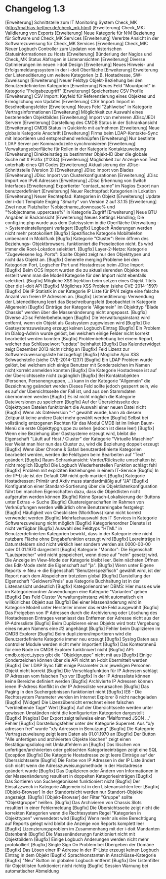 # Changelog 1.3

[Erweiterung]  Schnittstelle zum IT Monitoring System Check_MK (http://mathias-kettner.de/check_mk.html)
[Erweiterung]  Check_MK: Validierung von Exports
[Erweiterung]  Neue Kategorie für N:M Beziehung für Software und Check_MK Services
[Erweiterung]  Vererbte Ansicht in der Softwarezuweisung für Check_MK Services
[Erweiterung]  Check_MK: Neuer Logbuch Controller zum Updaten von historischen Statusinformationen zu Hosts
[Erweiterung]  Bünderlung der Nagios und Check_MK Status Abfragen in Listenansichten
[Erweiterung]  Diverse Optimierungen im neuen i-doit Design
[Erweiterung]  Neues Hinweis- und Erfolgsmeldungssystem in der i-doit Oberfläche
[Erweiterung]  Erweiterung der Listeneditierung um weitere Kategorien (z.B. Hostadresse, SW-Zuweisung)
[Erweiterung]  Neuer Feldtyp Objekt-Beziehung bei den Benutzerdefinierten Kategorien
[Erweiterung]  Neues Feld "Mountpoint" in Kategorie "Freigabezugriff"
[Erweiterung]  Speicherbare CSV Profile
[Erweiterung]  CSV Import: Keyfeld für Referenzierung eines Objektes und Ermöglichung von Updates
[Erweiterung]  CSV Import: Import in Beschreibungsfelder
[Erweiterung]  Neues Feld "Zahlweise" in Kategorie Vertragsinformationen
[Erweiterung]  Möglichkeit zur Auswahl eines bestehenden Objektbildes
[Erweiterung]  Import von mehreren JDisc/JEDI Servern
[Erweiterung]  Darstellung des CMDB Status in der Schrankansicht
[Erweiterung]  CMDB Status in Quickinfo mit aufnehmen
[Erweiterung]  Neue globale Kategorie Anschrift
[Erweiterung]  Firma beim LDAP-Kontakte-Sync mit importieren und entsprechend verknüpfen
[Erweiterung]  Nur bestimte LDAP Server per Kommandozeile synchronisieren
[Erweiterung]  Verwaltungsoberfläche für Rollen in der Kategorie Kontaktzuweisung
[Erweiterung]  Direkteinstieg zu bestimmter Objekt-ID über die globale Suche mit # Präfix (#1234)
[Erweiterung]  Möglichkeit zur Anzeige von Text unterhalb eines QR Codes
[Erweiterung]  Aktualisierung der JDisc-Schnittstelle (Version 3)
[Erweiterung]  JDisc Import von Blades
[Erweiterung]  JDisc Import von Clusterkonfigurationen
[Erweiterung]  JDisc Import von IPv6 Adressen
[Erweiterung]  JDisc Erkennung von Switch Interfaces
[Erweiterung]  Exportierter "contact_name" im Nagios Export nun benutzerdefiniert
[Erweiterung]  Neuer Rechtepfad: Kategorien in Lokation
[Erweiterung]  Neuer Rechtepfad: Kategorien in Objekt
[Erweiterung]  Update der i-doit Template Enging "Smarty" von Version 2 auf 3.1.15
[Erweiterung]  Zwei neue Platzhalter %objectname_downcase% und "%objectname_uppercase%" in Kategorie Zugriff
[Erweiterung]  Neue BTU Angaben in Rackansicht
[Erweiterung]  Neues Settings Handling; Die config.inc.php wurde aus dem Dateisystem in die Oberfläche (Verwaltung -> Systemeinstellungen) verlagert
[Bugfix]       Logbuch Änderungen werden nicht mehr protokolliert
[Bugfix]       Spezifische Kategorie Mobiltelefon umbenannt in Mobilfunk
[Bugfix]       Kategorie "Cluster": Beim öffnen des Beziehungs- Objektbrowsers, funktioniert die Preselection nicht. Es wird immer die Root-Lokation selektiert.
[Bugfix]       Layer-2-Netze: Kategorie "Zugewiesene log. Ports": Spalte Objekt zeigt nur den Objekttypen und nicht das Objekt an.
[Bugfix]       Generelle merging Probleme bei den Kategorien Port, Logischer Port und Hostadresse beim JDisc Import
[Bugfix]       Beim OCS Import wurden die zu aktualisierenden Objekte neu erstellt wenn man die Modell Kategorie für den Import nicht ebenfalls selektiert.
[Bugfix]       Mögliche XSS Injektion beim setzen eines Objekt Titels über die i-doit APi
[Bugfix]       Mögliches XSS Problem (siehe CVE-2014-1597)
[Bugfix]       Die IP Statistik in der Kategorie IP Liste für IPV4 zeigte eine falsche Anzahl von freien IP Adressen an.
[Bugfix]       Listeneditierung: Verwendung der Listeneditierung leert das Beschreibungsfeld (beobachtet in Kategorie Allgemein)
[Bugfix]       Einträge der Kategorie "Allgemein" im Objekttyp "Blade Chassis" werden über die Massenänderung nicht angepasst.
[Bugfix]       Diverse JDisc Fehlerbehebungen
[Bugfix]       Die Verwaltungsinstanz wird entfernt, wenn ein Objekt als Gastsystem zugewiesen wird
[Bugfix]       Die Gastsystemzuweisung erzeugt keinen Logbuch Eintrag
[Bugfix]       Ein Problem im Dialog-Admin wurde gelöst, bei welchem einige Felder nicht korrekt bearbeitet werden konnten
[Bugfix]       Problembehebung bei einem Report, welcher das Schlüsselwort "update" beinhaltet
[Bugfix]       Das Kalenderwidget zeigt Dezember 2013 nicht richtig an
[Bugfix]       Feld Lizenz zur Softwarezuweisungsliste hinzugefügt
[Bugfix]       Mögliche Ajax XSS Schwachstelle (siehe CVE-2014-1237)
[Bugfix]       Ein LDAP Problem wurde gelöst, bei welchem sich einige Benutzer mit Sonderzeichen im Namen nicht korrekt anmelden konnten
[Bugfix]       Die Kategorie Hostadresse ist auf der Übersichtsseite nicht zugänglich
[Bugfix]       Bei Kontaktobjekten (Personen, Personengruppen, ...) kann in der Kategorie "Allgemein" die Bezeichnung geändert werden
               Dieses Feld sollte jedoch gesperrt sein, wie es auf der Übersichtsseite der Fall ist, und aus den Stammdaten übernommen werden
[Bugfix]       Es ist nicht möglich die Kategorie Dateiversionen zu speichern
[Bugfix]       Auf der Übersichtsseite des Objekttypen Dateien funktioniert die Auswahl einer neuen Datei nicht
[Bugfix]       Wenn als Dateiversion "-" gewählt wurde, kann ab diesem Zeitpunkt keine andere Datei mehr gewählt werden
[Bugfix]       Selbst bei vollständig entzogenen Rechten für das Modul CMDB ist im linken Baum-Menü die erste Objekttypgruppe zu sehen (jedoch ist diese leer)
[Bugfix]       Wenn eine Beziehung über Gastsysteme erzeugt wird, bleibt die Eigenschaft "Läuft auf Host / Cluster" der Kategorie "Virtuelle Maschine" leer
               Weist man hier nun das Cluster zu, wird die Beziehung doppelt erzeugt
[Bugfix]       Wenn über Chrome & Safari benutzerdefinierte Kategorien bearbeitet werden, werden die Feldtypen beim Bearbeiten auf "Text" geändert
[Bugfix]       Raum-Schrankansicht: Vorder/Rückseite umschalten ist nicht möglich
[Bugfix]       Die Logbuch Wiederherstellen Funktion schlägt fehl
[Bugfix]       Problem mit expliziten Beziehungen in einem IT-Service
[Bugfix]       In der IP-Liste ist der Default GW nicht gelb markiert
[Bugfix]       Kategorie Hostadressen: Primär und Aktiv muss standardmäßig auf "JA"
[Bugfix]       Konfiguration einer Standard-Sortierung über die Objektlistenkonfiguration führt bei manchen Eigenschaften dazu, dass die Objektlisten nicht aufgerufen werden können
[Bugfix]       Keine Sprach-Lokalisierung der Buttons unter Extras -> Suche
[Bugfix]       Clustereigenschaften im Rahmen von Verknüpfungen werden willkürlich ohne Benutzereingabe festgelegt
[Bugfix]       Häufigkeit von Checklisten (Workflows) kann nicht korrekt verwendet werden
[Bugfix]       Mehrfachauswahl des IT Services in Kategorie Softwarezuweisung nicht möglich
[Bugfix]       Kategorienordner Dienste ist nicht verfügbar
[Bugfix]       Auswahl des Feldtyps "HTML" in Benutzerdefinierten Kategorien bewirkt, dass in der Kategorie eine nicht nutzbare Fläche ohne Eingabefunktion erzeugt wird
[Bugfix]       Leereinträge in Datumsfeldern sind nicht wirklich leer sondern werden als 0000-00-00 oder 01.01.1970 dargestellt
[Bugfix]       Kategorie "Monitor": Die Eigenschaft "Lautsprecher" wird nicht gespeichert, wenn diese auf "nein" gesetzt wird.
               Die Anzeige im View-Mode der Kategorie bleibt leer. Beim nächsten Öffnen des Edit-Mode steht die Eigenschaft auf "ja".
[Bugfix]       Wenn unter Eigene Reports => Neu => die Eigenschaft "Benutzerspezifisch" gewählt wird, ist der Report nach dem Abspeichern trotzdem global
[Bugfix]       Darstellung der Eigenschaft "Geldwert/Preis" aus Kategorie Buchhaltung ist in der Listenansicht undeutlich
[Bugfix]       Kategorienordner DBMS: Hier muss es wie im Kategorienordner Anwendungen eine Kategorie "Varianten" geben
[Bugfix]       Das Feld Cluster Verwaltungsinstanz wählt automatisch ein willkürliches Objekt aus
[Bugfix]       Bei einer Massenänderung wird in Kategorie Modell unter Hersteller immer das erste Feld ausgewählt
[Bugfix]       Das Freigeben von IP Adressen durch die Archivierung oder Löschung des Hostadressen Eintrages veranlasst das Entfernen der Adresse nicht aus der IP-Adressliste
[Bugfix]       Beim Duplizieren eines Objekts wird trotz Vergebung eines neuen Namens eine #2 angehängt
[Bugfix]       Fehler beim Duplizieren im CMDB Explorer
[Bugfix]       Beim duplizieren/importieren wird die Benutzerdefinierte Kategorie immer neu erzeugt
[Bugfix]       Syslog Daten aus controller Module werden nicht mehr importiert
[Bugfix]       Das Kontextmenü für eine Node im CMDB Explorer funktiniuert nicht
[Bugfix]       API: cmdb.object_types gibt die "Objektgruppe" nicht mit aus
[Bugfix]       Einige Sonderzeichen können über die API nicht an i-doit übermittelt werden
[Bugfix]       Der LDAP Sync füllt einige Parameter zum jeweiligen Personen Objekt nicht korrekt
[Bugfix]       Die Vorschlagfunktion für IP Adressen schlägt IP Adressen vom falschen Typ vor
[Bugfix]       In der IP Adressliste können keine Bereiche definiert werden
[Bugfix]       Archivierte IP Adressen können ienen IP-Adress Konflikt in der IP Adressliste verursachen
[Bugfix]       Das Paging in den Suchergebnissen funktioniert nicht
[Bugfix]       IE8 - Die Rechtesystem Parameter werden im Internet Explorer 8 nicht nachgeladen
[Bugfix]       [Widget] Die Lizenzübersicht errechnet einen falschen "verbleibende Tage" Wert
[Bugfix]       Auf der Übersichtsseite werden unter gewissen Umständen nicht die konfigurierten Kategorien dargestellt
[Bugfix]       [Nagios] Der Export zeigt teilweise einen "Malformed JSON ..." Fehler
[Bugfix]       Darstellungsfehler unter der Kategorie Supernet: Aus "x/y adressen frei" wurde "x/y Adressen in Benutzung"
[Bugfix]       Die Kategorie Vertragszuweisung zeigt leere Daten als 01.01.1970 an
[Bugfix]       Der Button "Alle unfertigen und archivierten Objekte löschen" zeigt einen Bestätigungsdialog mit Umlautfehlern an
[Bugfix]       Das löschen von unfertigen/archivierten oder gelöschten Kategorieeinträgen zeigt eine SQL Exception
[Bugfix]       Die Kategorie Hostadresse zeigt leere Einträge auf der Überssichtsseite
[Bugfix]       Die Farbe von IP Adressen in der IP Liste ändert sich nicht wenn die Adresszuweisungsmethode in der Hostadresse geändert wurde
[Bugfix]       Das Duplizieren oder Ändern von Informationen in der Massenänderung resultiert in doppelten Kategorieeinträgen
[Bugfix]       Das Sortieren von Suchergebnissen funktioniert nicht
[Bugfix]       Der Einsatzzweck in Kategorie Allgemein ist in den Listenansichten leer
[Bugfix]          [Objekt-Browser] In der Standortsicht werden nur Standort-Objekte angezeigt.
[Bugfix]       [Objekt-Browser] der Filter "Gruppe" sollte "Objektgruppe" heißen.
[Bugfix]       Das Archivieren von Chassis Slots resultiert in einer Fehlermeldung
[Bugfix]       Die Übersichtsseite zeigt nicht die korrekten Kategorien wenn die Rechtesystem Regel "Kategorien in Objekttypen" verwendetet wird
[Bugfix]       Wenn mehr als eine Berechtigung auf Reports gelegt wird bleibt die Anzeige von Reports komplett leer
[Bugfix]       Lizenzierungsproblem im Zusammenhang mit der i-doit Mandanten Datenbank
[Bugfix]       Die Massenänderungn funktioniert nicht mit Objektbildern
[Bugfix]       Einige Logbuch Änderungen werden nicht mehr protokolliert
[Bugfix]       Single Sign On Problem bei Übergeben der Domäne
[Bugfix]       Das Lösen einer IP Adresse in der IP-Liste erzeugt keinen Logbuch Eintrag in dem Objekt
[Bugfix]       Sprachkonstanten in Anschlüsse-Kategorie
[Bugfix]       "Neu" Button im globalen Logbuch entfernt
[Bugfix]       Der Listenfilter für Objektlisten funktioniert nicht richtig
[Bugfix]       Session Warnung bei automatischer Abmeldung

